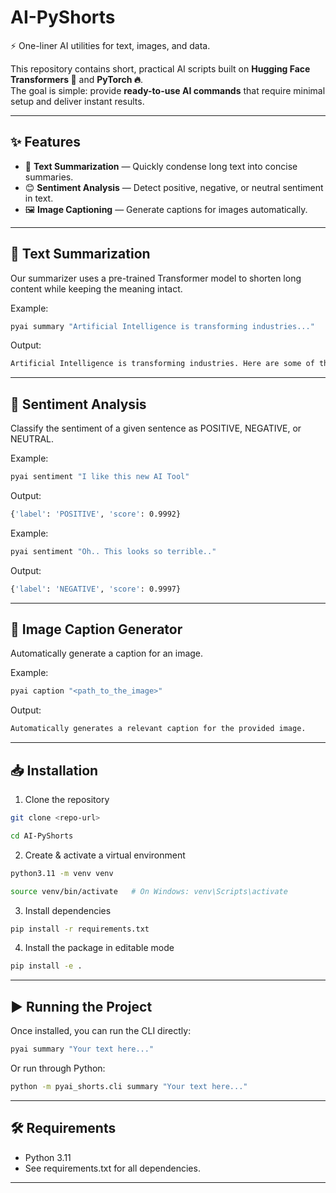 # AI-PyShorts

⚡ One-liner AI utilities for text, images, and data.

This repository contains short, practical AI scripts built on **Hugging Face Transformers 🤗** and **PyTorch 🔥**.  
The goal is simple: provide **ready-to-use AI commands** that require minimal setup and deliver instant results.

---

## ✨ Features

- 📝 **Text Summarization** — Quickly condense long text into concise summaries.
- 😊 **Sentiment Analysis** — Detect positive, negative, or neutral sentiment in text.
- 🖼️ **Image Captioning** — Generate captions for images automatically.

---

## 📌 Text Summarization

Our summarizer uses a pre-trained Transformer model to shorten long content while keeping the meaning intact.

Example:

```bash
pyai summary "Artificial Intelligence is transforming industries..."
```

Output:

```bash
Artificial Intelligence is transforming industries. Here are some of the ways it's changing the way we work. Read more at CNN.com/AI.
```

---

## 📌 Sentiment Analysis

Classify the sentiment of a given sentence as POSITIVE, NEGATIVE, or NEUTRAL.

Example:

```bash
pyai sentiment "I like this new AI Tool"
```

Output:

```bash
{'label': 'POSITIVE', 'score': 0.9992}
```

Example:

```bash
pyai sentiment "Oh.. This looks so terrible.."
```

Output:

```bash
{'label': 'NEGATIVE', 'score': 0.9997}
```

---

## 📌 Image Caption Generator

Automatically generate a caption for an image.

Example:

```bash
pyai caption "<path_to_the_image>"
```

Output:

```bash
Automatically generates a relevant caption for the provided image.
```

---

## 📥 Installation

1. Clone the repository
```bash
git clone <repo-url>

cd AI-PyShorts
```

2. Create & activate a virtual environment
```bash
python3.11 -m venv venv

source venv/bin/activate   # On Windows: venv\Scripts\activate 
```

3. Install dependencies
```bash
pip install -r requirements.txt 
```

4. Install the package in editable mode
```bash
pip install -e . 
```

---

## ▶️ Running the Project

Once installed, you can run the CLI directly:
```bash
pyai summary "Your text here..."
```

Or run through Python:
```bash
python -m pyai_shorts.cli summary "Your text here..."
```

---

## 🛠 Requirements
* Python 3.11 
* See requirements.txt for all dependencies.

---